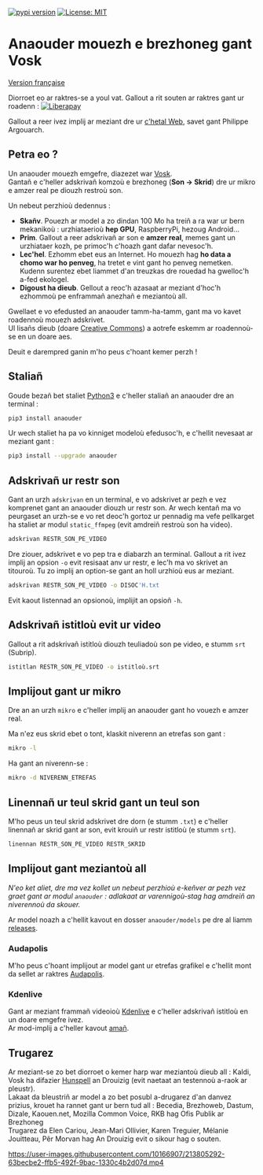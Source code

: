 [![pypi version](https://img.shields.io/pypi/v/anaouder)](https://pypi.org/project/anaouder/)
[![License: MIT](https://img.shields.io/badge/License-MIT-green.svg)](./LICENSE)

# Anaouder mouezh e brezhoneg gant Vosk

[Version française](https://github.com/gweltou/vosk-br/blob/main/README-fr.md)

Diorroet eo ar raktres-se a youl vat. Gallout a rit souten ar raktres gant ur roadenn :
[![Liberapay](https://liberapay.com/assets/widgets/donate.svg)](https://liberapay.com/gweltou/donate)

Gallout a reer ivez implij ar meziant dre ur [c'hetal Web](https://translate.bzh/), savet gant Philippe Argouarch.

## Petra eo ?

Un anaouder mouezh emgefre, diazezet war [Vosk](https://github.com/alphacep/vosk-api).\
Gantañ e c'heller adskrivañ komzoù e brezhoneg (**Son -> Skrid**) dre ur mikro e amzer real pe diouzh restroù son.

Un nebeut perzhioù dedennus :

* **Skañv**. Pouezh ar model a zo dindan 100 Mo ha treiñ a ra war ur bern mekanikoù : urzhiataerioù **hep GPU**, RaspberryPi, hezoug Android...
* **Prim**. Gallout a reer adskrivañ ar son e **amzer real**, memes gant un urzhiataer kozh, pe primoc'h c'hoazh gant dafar nevesoc'h.
* **Lec'hel**. Ezhomm ebet eus an Internet. Ho mouezh hag **ho data a chomo war ho penveg**, ha tretet e vint gant ho penveg nemetken. Kudenn surentez ebet liammet d'an treuzkas dre rouedad ha gwelloc'h a-fed ekologel.
* **Digoust ha dieub**. Gellout a reoc'h azasaat ar meziant d'hoc'h ezhommoù pe enframmañ anezhañ e meziantoù all.

Gwellaet e vo efedusted an anaouder tamm-ha-tamm, gant ma vo kavet roadennoù mouezh adskrivet.\
Ul lisañs dieub (doare [Creative Commons](https://creativecommons.org/licenses/)) a aotrefe eskemm ar roadennoù-se en un doare aes.

Deuit e darempred ganin m'ho peus c'hoant kemer perzh !

## Staliañ

Goude bezañ bet staliet [Python3](https://www.python.org/downloads/) e c'heller staliañ an anaouder dre an terminal :

```bash
pip3 install anaouder
```

Ur wech staliet ha pa vo kinniget modeloù efedusoc'h, e c'hellit nevesaat ar meziant gant :

```bash
pip3 install --upgrade anaouder
```

## Adskrivañ ur restr son

Gant an urzh `adskrivan` en un terminal, e vo adskrivet ar pezh e vez komprenet gant an anaouder diouzh ur restr son. Ar wech kentañ ma vo peurgaset an urzh-se e vo ret deoc'h gortoz ur pennadig ma vefe pellkarget ha staliet ar modul `static_ffmpeg` (evit amdreiñ restroù son ha video).

```bash
adskrivan RESTR_SON_PE_VIDEO
```

Dre ziouer, adskrivet e vo pep tra e diabarzh an terminal. Gallout a rit ivez implij an opsion `-o` evit resisaat anv ur restr, e lec'h ma vo skrivet an titouroù. Tu zo implij an option-se gant an holl urzhioù eus ar meziant.

```bash
adskrivan RESTR_SON_PE_VIDEO -o DISOC'H.txt
```

Evit kaout listennad an opsionoù, implijit an opsioñ `-h`.

## Adskrivañ istitloù evit ur video

Gallout a rit adskrivañ istitloù diouzh teuliadoù son pe video, e stumm `srt` (Subrip).

```bash
istitlan RESTR_SON_PE_VIDEO -o istitloù.srt
```

## Implijout gant ur mikro

Dre an an urzh `mikro` e c'heller implij an anaouder gant ho vouezh e amzer real.

Ma n'ez eus skrid ebet o tont, klaskit niverenn an etrefas son gant :

```bash
mikro -l
```

Ha gant an niverenn-se :

```bash
mikro -d NIVERENN_ETREFAS
```

## Linennañ ur teul skrid gant un teul son

M'ho peus un teul skrid adskrivet dre dorn (e stumm `.txt`) e c'heller linennañ ar skrid gant ar son, evit krouiñ ur restr istitloù (e stumm `srt`).

```bash
linennan RESTR_SON_PE_VIDEO RESTR_SKRID
```

## Implijout gant meziantoù all

*N'eo ket aliet, dre ma vez kollet un nebeut perzhioù e-keñver ar pezh vez graet gant ar modul `anaouder` : adlakaat ar varennigoù-stag hag amdreiñ an niverennoù da skouer.*

Ar model noazh a c'hellit kavout en dosser `anaouder/models` pe dre al liamm [releases](https://github.com/gweltou/vosk-br/releases).

### Audapolis

M'ho peus c'hoant implijout ar model gant ur etrefas grafikel e c'hellit mont da sellet ar raktres [Audapolis](https://github.com/bugbakery/audapolis).

### Kdenlive

Gant ar meziant frammañ videoioù [Kdenlive](https://kdenlive.org/) e c'heller adskrivañ istitloù en un doare emgefre ivez.\
Ar mod-implij a c'heller kavout [amañ](https://docs.kdenlive.org/en/effects_and_compositions/speech_to_text.html).

## Trugarez

Ar meziant-se zo bet diorroet o kemer harp war meziantoù dieub all : Kaldi, Vosk ha difazier [Hunspell](https://github.com/Drouizig/hunspell-br) an Drouizig (evit naetaat an testennoù a-raok ar pleustr).\
Lakaat da bleustriñ ar model a zo bet posubl a-drugarez d'an danvez prizius, krouet ha rannet gant ur bern tud all : Becedia, Brezhoweb, Dastum, Dizale, Kaouen.net, Mozilla Common Voice, RKB hag Ofis Publik ar Brezhoneg\
Trugarez da Elen Cariou, Jean-Mari Ollivier, Karen Treguier, Mélanie Jouitteau, Pêr Morvan hag An Drouizig evit o sikour hag o souten.

https://user-images.githubusercontent.com/10166907/213805292-63becbe2-ffb5-492f-9bac-1330c4b2d07d.mp4

